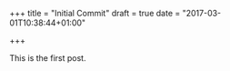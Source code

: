 +++
title = "Initial Commit"
draft = true
date = "2017-03-01T10:38:44+01:00"

+++

This is the first post.

